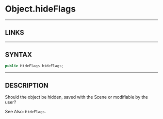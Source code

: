 # Object.hideFlags


---


## LINKS

[]()



---



## SYNTAX

```cs
public HideFlags hideFlags; 
```



---



## DESCRIPTION

Should the object be hidden, saved with the Scene or modifiable by the user?

See Also: `HideFlags`.
